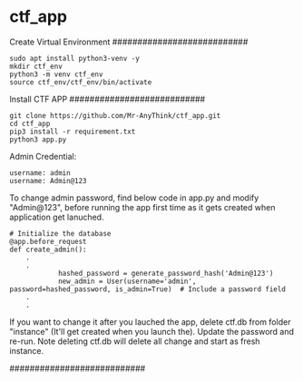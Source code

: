 # ctf_app

Create Virtual Environment
###########################

```
sudo apt install python3-venv -y
mkdir ctf_env
python3 -m venv ctf_env
source ctf_env/ctf_env/bin/activate
```
Install CTF APP
###########################
```
git clone https://github.com/Mr-AnyThink/ctf_app.git
cd ctf_app
pip3 install -r requirement.txt
python3 app.py
```

Admin Credential:
```
username: admin
username: Admin@123
```

To change admin password, find below code in app.py and modify "Admin@123", before running the app first time as it gets created when application get lanuched.

```
# Initialize the database
@app.before_request
def create_admin():
    .
    .
            hashed_password = generate_password_hash('Admin@123')
            new_admin = User(username='admin', password=hashed_password, is_admin=True)  # Include a password field
    .
    .
```

If you want to change it after you lauched the app, delete ctf.db from folder "instance" (It'll get created when you launch the). Update the password and re-run. Note deleting ctf.db will delete all change and start as fresh instance.

###########################
